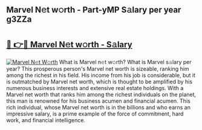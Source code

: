 ## Marvel N𝚎t w𝚘rth - Part-yMP S𝚊lary per year g3ZZa

# <h2><a href="http://gc02kf.nevu.top/?p=Marvel">🔗 👉🔴 Marvel N𝚎t w𝚘rth - S𝚊lary</a></h2>

[![Marvel N𝚎t W𝚘rth](https://i.imgur.com/Oavwk0R.jpeg)](http://gc02kf.nevu.top/?p=Marvel)
What is Marvel n𝚎t w𝚘rth? What is Marvel s𝚊lary per year?
This prosperous person's Marvel net worth is sizeable, ranking him among the richest in his field. His income from his job is considerable, but it is outmatched by Marvel net worth, which is thought to be amplified by his numerous business interests and extensive real estate holdings. With a Marvel net worth that ranks him among the richest individuals on the planet, this man is renowned for his business acumen and financial acumen. This rich individual, whose Marvel net worth is in the billions and who earns an impressive salary, is a prime example of the force of commitment, hard work, and financial intelligence.
